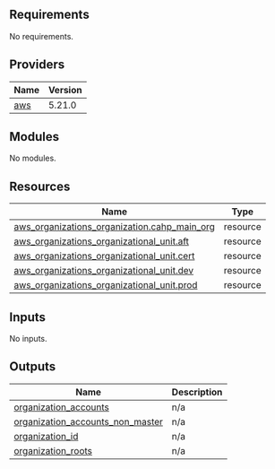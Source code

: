## Requirements

No requirements.

## Providers

| Name | Version |
|------|---------|
| <a name="provider_aws"></a> [aws](#provider\_aws) | 5.21.0 |

## Modules

No modules.

## Resources

| Name | Type |
|------|------|
| [aws_organizations_organization.cahp_main_org](https://registry.terraform.io/providers/hashicorp/aws/latest/docs/resources/organizations_organization) | resource |
| [aws_organizations_organizational_unit.aft](https://registry.terraform.io/providers/hashicorp/aws/latest/docs/resources/organizations_organizational_unit) | resource |
| [aws_organizations_organizational_unit.cert](https://registry.terraform.io/providers/hashicorp/aws/latest/docs/resources/organizations_organizational_unit) | resource |
| [aws_organizations_organizational_unit.dev](https://registry.terraform.io/providers/hashicorp/aws/latest/docs/resources/organizations_organizational_unit) | resource |
| [aws_organizations_organizational_unit.prod](https://registry.terraform.io/providers/hashicorp/aws/latest/docs/resources/organizations_organizational_unit) | resource |

## Inputs

No inputs.

## Outputs

| Name | Description |
|------|-------------|
| <a name="output_organization_accounts"></a> [organization\_accounts](#output\_organization\_accounts) | n/a |
| <a name="output_organization_accounts_non_master"></a> [organization\_accounts\_non\_master](#output\_organization\_accounts\_non\_master) | n/a |
| <a name="output_organization_id"></a> [organization\_id](#output\_organization\_id) | n/a |
| <a name="output_organization_roots"></a> [organization\_roots](#output\_organization\_roots) | n/a |
